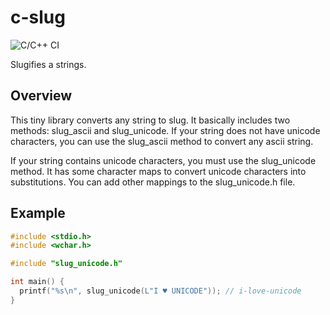 # c-slug
![C/C++ CI](https://github.com/akanmuratcimen/c-slug/workflows/C/C++%20CI/badge.svg)

Slugifies a strings.

## Overview
This tiny library converts any string to slug. It basically includes two methods: slug_ascii and slug_unicode. If your string does not have unicode characters, you can use the slug_ascii method to convert any ascii string.

If your string contains unicode characters, you must use the slug_unicode method. It has some character maps to convert unicode characters into substitutions. You can add other mappings to the slug_unicode.h file.

## Example

```c
#include <stdio.h>
#include <wchar.h>

#include "slug_unicode.h"

int main() {
  printf("%s\n", slug_unicode(L"I ♥ UNICODE")); // i-love-unicode
}

```
